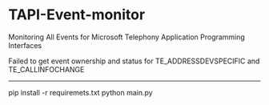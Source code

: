 # TAPI-Event-monitor
Monitoring All Events for Microsoft Telephony Application Programming Interfaces

Failed to get event ownership and status for TE_ADDRESSDEVSPECIFIC and TE_CALLINFOCHANGE

---
pip install -r requiremets.txt
python main.py
